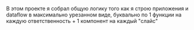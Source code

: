 В этом проекте я собрал общую логику того как я строю приложения и dataflow в максимально урезанном виде, буквально по 1 функции на каждую ответственность + 1 компонент на каждый "слайс"
